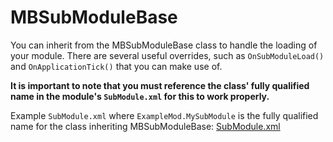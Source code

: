 # MBSubModuleBase

You can inherit from the MBSubModuleBase class to handle the loading of your module. There are several useful overrides, such as `OnSubModuleLoad()` and `OnApplicationTick()` that you can make use of.

**It is important to note that you must reference the class' fully qualified name in the module's `SubModule.xml` for this to work properly.**

Example `SubModule.xml` where `ExampleMod.MySubModule` is the fully qualified name for the class inheriting MBSubModuleBase: [SubModule.xml](https://github.com/Bannerlord-Modding/Documentation/tree/e1750735f93f2bf8930a82342deb76c028938da5/_csharp-api/_xmldocs/submodule.md)

